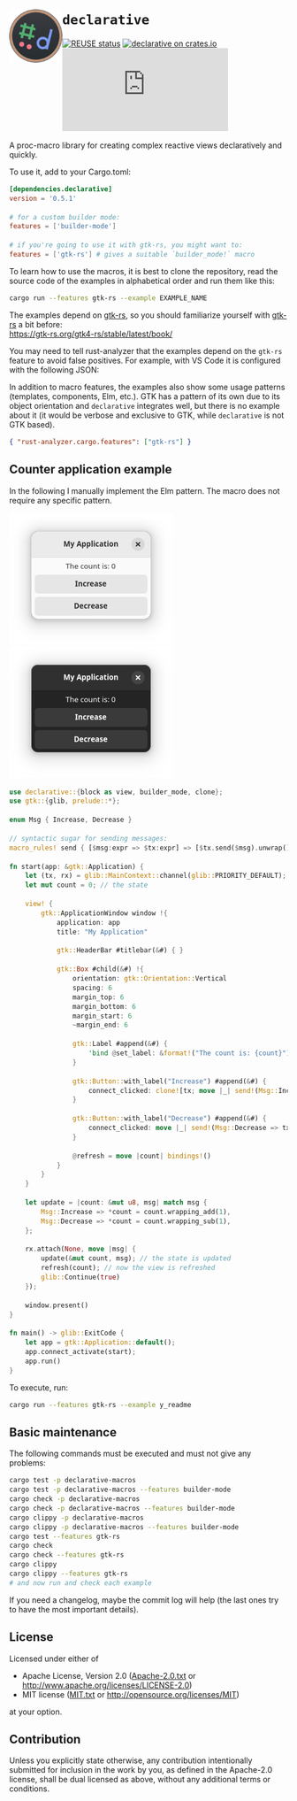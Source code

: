 <!--
	SPDX-FileCopyrightText: 2023 Eduardo Javier Alvarado Aarón <eduardo.javier.alvarado.aaron@gmail.com>
	
	SPDX-License-Identifier: CC-BY-SA-4.0
-->

# <img src="logo.svg" width="96" align="left"/> `declarative`

[![REUSE status](https://api.reuse.software/badge/github.com/ejaa3/declarative)](https://api.reuse.software/info/github.com/ejaa3/declarative)
[![declarative on crates.io](https://img.shields.io/crates/v/declarative.svg)](https://crates.io/crates/declarative)
[![Matrix](https://img.shields.io/matrix/declarative-rs:matrix.org?color=6081D4&label=matrix)](https://matrix.to/#/#declarative-rs:matrix.org)

A proc-macro library for creating complex reactive views declaratively and quickly.

To use it, add to your Cargo.toml:

~~~ toml
[dependencies.declarative]
version = '0.5.1'

# for a custom builder mode:
features = ['builder-mode']

# if you're going to use it with gtk-rs, you might want to:
features = ['gtk-rs'] # gives a suitable `builder_mode!` macro
~~~

To learn how to use the macros, it is best to clone the repository, read the source code of the examples in alphabetical order and run them like this:

~~~ bash
cargo run --features gtk-rs --example EXAMPLE_NAME
~~~

The examples depend on [gtk-rs], so you should familiarize yourself with [gtk-rs] a bit before:  
https://gtk-rs.org/gtk4-rs/stable/latest/book/

[gtk-rs]: https://gtk-rs.org

You may need to tell rust-analyzer that the examples depend on the `gtk-rs` feature to avoid false positives.
For example, with VS Code it is configured with the following JSON:

In addition to macro features, the examples also show some usage patterns (templates, components, Elm, etc.). GTK has a pattern of its own due to its object orientation and `declarative` integrates well, but there is no example about it (it would be verbose and exclusive to GTK, while `declarative` is not GTK based).

~~~ JSON
{ "rust-analyzer.cargo.features": ["gtk-rs"] }
~~~

## Counter application example

In the following I manually implement the Elm pattern. The macro does not require any specific pattern.

![Light theme app screenshot](light.png)
![Dark theme app screenshot](dark.png)

~~~ rust
use declarative::{block as view, builder_mode, clone};
use gtk::{glib, prelude::*};

enum Msg { Increase, Decrease }

// syntactic sugar for sending messages:
macro_rules! send { [$msg:expr => $tx:expr] => [$tx.send($msg).unwrap()] }

fn start(app: &gtk::Application) {
    let (tx, rx) = glib::MainContext::channel(glib::PRIORITY_DEFAULT);
    let mut count = 0; // the state

    view! {
        gtk::ApplicationWindow window !{
            application: app
            title: "My Application"

            gtk::HeaderBar #titlebar(&#) { }

            gtk::Box #child(&#) !{
                orientation: gtk::Orientation::Vertical
                spacing: 6
                margin_top: 6
                margin_bottom: 6
                margin_start: 6
                ~margin_end: 6

                gtk::Label #append(&#) {
                    'bind @set_label: &format!("The count is: {count}")
                }

                gtk::Button::with_label("Increase") #append(&#) {
                    connect_clicked: clone![tx; move |_| send!(Msg::Increase => tx)]
                }

                gtk::Button::with_label("Decrease") #append(&#) {
                    connect_clicked: move |_| send!(Msg::Decrease => tx)
                }

                @refresh = move |count| bindings!()
            }
        }
    }

    let update = |count: &mut u8, msg| match msg {
        Msg::Increase => *count = count.wrapping_add(1),
        Msg::Decrease => *count = count.wrapping_sub(1),
    };

    rx.attach(None, move |msg| {
        update(&mut count, msg); // the state is updated
        refresh(count); // now the view is refreshed
        glib::Continue(true)
    });

    window.present()
}

fn main() -> glib::ExitCode {
    let app = gtk::Application::default();
    app.connect_activate(start);
    app.run()
}
~~~

To execute, run:

~~~ bash
cargo run --features gtk-rs --example y_readme
~~~

## Basic maintenance

The following commands must be executed and must not give any problems:

~~~ bash
cargo test -p declarative-macros
cargo test -p declarative-macros --features builder-mode
cargo check -p declarative-macros
cargo check -p declarative-macros --features builder-mode
cargo clippy -p declarative-macros
cargo clippy -p declarative-macros --features builder-mode
cargo test --features gtk-rs
cargo check
cargo check --features gtk-rs
cargo clippy
cargo clippy --features gtk-rs
# and now run and check each example
~~~

If you need a changelog, maybe the commit log will help (the last ones try to have the most important details).

## License

Licensed under either of

* Apache License, Version 2.0 ([Apache-2.0.txt](LICENSES/Apache-2.0.txt) or http://www.apache.org/licenses/LICENSE-2.0)
* MIT license ([MIT.txt](LICENSES/MIT.txt) or http://opensource.org/licenses/MIT)

at your option.

## Contribution

Unless you explicitly state otherwise, any contribution intentionally submitted
for inclusion in the work by you, as defined in the Apache-2.0 license, shall be
dual licensed as above, without any additional terms or conditions.
